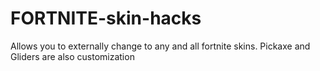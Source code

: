 # FORTNITE-skin-hacks
Allows you to externally change to any and all fortnite skins. Pickaxe and Gliders are also customization 
